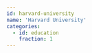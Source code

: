 ```yaml
---
id: harvard-university
name: 'Harvard University'
categories:
  - id: education
    fraction: 1
---
```

